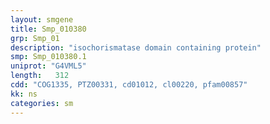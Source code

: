 ```yaml
---
layout: smgene
title: Smp_010380
grp: Smp_01
description: "isochorismatase domain containing protein"
smp: Smp_010380.1
uniprot: "G4VML5"
length:   312
cdd: "COG1335, PTZ00331, cd01012, cl00220, pfam00857"
kk: ns
categories: sm
---
```

